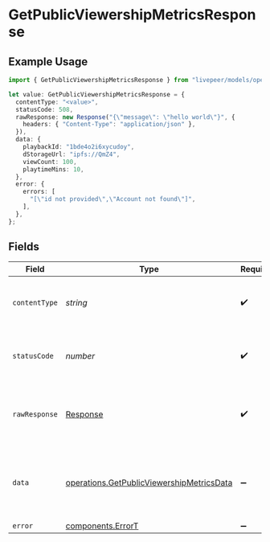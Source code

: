 # GetPublicViewershipMetricsResponse

## Example Usage

```typescript
import { GetPublicViewershipMetricsResponse } from "livepeer/models/operations";

let value: GetPublicViewershipMetricsResponse = {
  contentType: "<value>",
  statusCode: 508,
  rawResponse: new Response("{\"message\": \"hello world\"}", {
    headers: { "Content-Type": "application/json" },
  }),
  data: {
    playbackId: "1bde4o2i6xycudoy",
    dStorageUrl: "ipfs://QmZ4",
    viewCount: 100,
    playtimeMins: 10,
  },
  error: {
    errors: [
      "[\"id not provided\",\"Account not found\"]",
    ],
  },
};
```

## Fields

| Field                                                                                                  | Type                                                                                                   | Required                                                                                               | Description                                                                                            |
| ------------------------------------------------------------------------------------------------------ | ------------------------------------------------------------------------------------------------------ | ------------------------------------------------------------------------------------------------------ | ------------------------------------------------------------------------------------------------------ |
| `contentType`                                                                                          | *string*                                                                                               | :heavy_check_mark:                                                                                     | HTTP response content type for this operation                                                          |
| `statusCode`                                                                                           | *number*                                                                                               | :heavy_check_mark:                                                                                     | HTTP response status code for this operation                                                           |
| `rawResponse`                                                                                          | [Response](https://developer.mozilla.org/en-US/docs/Web/API/Response)                                  | :heavy_check_mark:                                                                                     | Raw HTTP response; suitable for custom response parsing                                                |
| `data`                                                                                                 | [operations.GetPublicViewershipMetricsData](../../models/operations/getpublicviewershipmetricsdata.md) | :heavy_minus_sign:                                                                                     | A single Metric object with the viewCount and playtimeMins metrics.                                    |
| `error`                                                                                                | [components.ErrorT](../../models/components/errort.md)                                                 | :heavy_minus_sign:                                                                                     | Error                                                                                                  |